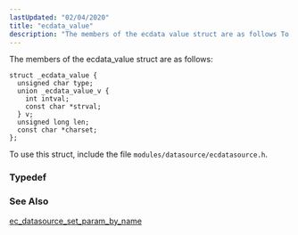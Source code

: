 ```yaml
---
lastUpdated: "02/04/2020"
title: "ecdata_value"
description: "The members of the ecdata value struct are as follows To use this struct include the file modules datasource ecdatasource h ec datasource set param by name..."
---
```


The members of the ecdata_value struct are as follows:

```
struct _ecdata_value {
  unsigned char type;
  union _ecdata_value_v {
    int intval;
    const char *strval;
  } v;
  unsigned long len;
  const char *charset;
};
```

To use this struct, include the file `modules/datasource/ecdatasource.h`.

### <a name="idp34540784"></a> Typedef

### <a name="idp34541968"></a> See Also

[ec_datasource_set_param_by_name](/momentum/3/3-api/apis-ec-datasource-set-param-by-name)